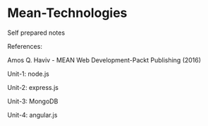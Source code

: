# Mean-Technologies
Self prepared notes

References: 

Amos Q. Haviv - MEAN Web Development-Packt Publishing (2016)

Unit-1: node.js

Unit-2: express.js

Unit-3: MongoDB

Unit-4: angular.js
